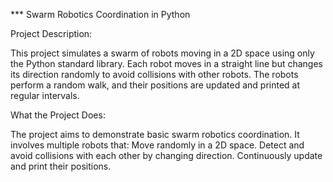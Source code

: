 *** Swarm Robotics Coordination in Python


Project Description:

  This project simulates a swarm of robots moving in a 2D space using only the Python standard library. Each robot moves in a       straight line but changes its direction randomly to avoid collisions with other robots. The robots perform a random       walk, and    their positions are updated and printed at regular intervals.

What the Project Does:

The project aims to demonstrate basic swarm robotics coordination. It involves multiple robots that:
  Move randomly in a 2D space.
  Detect and avoid collisions with each other by changing direction.
  Continuously update and print their positions.
